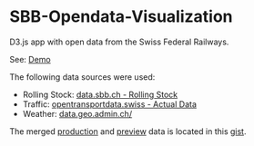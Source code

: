 # SBB-Opendata-Visualization

D3.js app with open data from the Swiss Federal Railways.

See: [Demo](https://manuelbieri.github.io/SBB-Opendata-Visualization/)

The following data sources were used:
- Rolling Stock: [data.sbb.ch - Rolling Stock](https://data.sbb.ch/explore/dataset/jahresformation/information/)
- Traffic: [opentransportdata.swiss - Actual Data](https://opentransportdata.swiss/en/dataset/istdaten)
- Weather: [data.geo.admin.ch/](https://data.geo.admin.ch/ch.meteoschweiz.klima/nbcn-tageswerte/)

The merged [production](https://gist.githubusercontent.com/manuelbieri/5a20c884020ed05e89b3426e78ae97c5/raw/7c31a08bee5c661f9e71a003ea4b56deb33432aa/sbb_data_v2.json) and [preview](https://gist.githubusercontent.com/manuelbieri/5a20c884020ed05e89b3426e78ae97c5/raw/7c31a08bee5c661f9e71a003ea4b56deb33432aa/sbb_data_preview.json) data is located in this [gist](https://gist.github.com/manuelbieri/5a20c884020ed05e89b3426e78ae97c5).

